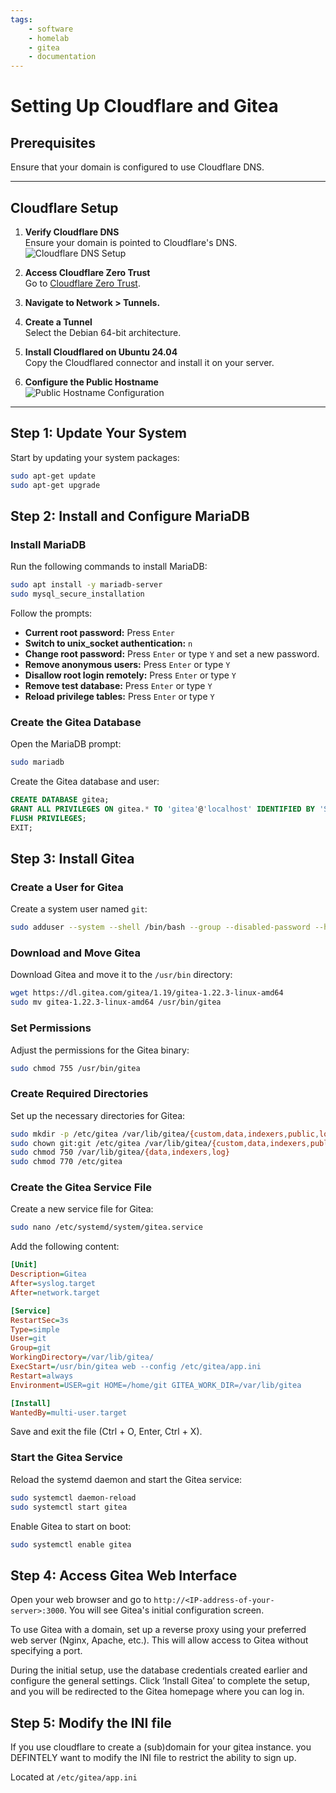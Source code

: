 ```yaml
---
tags:
    - software
    - homelab
    - gitea
    - documentation
---
```

# Setting Up Cloudflare and Gitea

## Prerequisites

Ensure that your domain is configured to use Cloudflare DNS.

---

## Cloudflare Setup

1. **Verify Cloudflare DNS**  
   Ensure your domain is pointed to Cloudflare's DNS.  
   ![Cloudflare DNS Setup](https://github.com/user-attachments/assets/25d76502-6cfe-4c63-8c04-1a287376c9f8)

2. **Access Cloudflare Zero Trust**  
   Go to [Cloudflare Zero Trust](https://one.dash.cloudflare.com).

3. **Navigate to Network > Tunnels.**

4. **Create a Tunnel**  
   Select the Debian 64-bit architecture.

5. **Install Cloudflared on Ubuntu 24.04**  
   Copy the Cloudflared connector and install it on your server.

6. **Configure the Public Hostname**  
   ![Public Hostname Configuration](https://github.com/user-attachments/assets/a1ce0a62-b72d-4d92-99b7-fb2f38f6cda7)

---

## Step 1: Update Your System

Start by updating your system packages:

```bash
sudo apt-get update
sudo apt-get upgrade
```

## Step 2: Install and Configure MariaDB

### Install MariaDB

Run the following commands to install MariaDB:

```bash
sudo apt install -y mariadb-server
sudo mysql_secure_installation
```

Follow the prompts:

- **Current root password:** Press `Enter`
- **Switch to unix_socket authentication:** `n`
- **Change root password:** Press `Enter` or type `Y` and set a new password.
- **Remove anonymous users:** Press `Enter` or type `Y`
- **Disallow root login remotely:** Press `Enter` or type `Y`
- **Remove test database:** Press `Enter` or type `Y`
- **Reload privilege tables:** Press `Enter` or type `Y`

### Create the Gitea Database

Open the MariaDB prompt:

```bash
sudo mariadb
```

Create the Gitea database and user:

```sql
CREATE DATABASE gitea;
GRANT ALL PRIVILEGES ON gitea.* TO 'gitea'@'localhost' IDENTIFIED BY 'Strong-Password';
FLUSH PRIVILEGES;
EXIT;
```

## Step 3: Install Gitea

### Create a User for Gitea

Create a system user named `git`:

```bash
sudo adduser --system --shell /bin/bash --group --disabled-password --home /home/git git
```

### Download and Move Gitea

Download Gitea and move it to the `/usr/bin` directory:

```bash
wget https://dl.gitea.com/gitea/1.19/gitea-1.22.3-linux-amd64
sudo mv gitea-1.22.3-linux-amd64 /usr/bin/gitea
```

### Set Permissions

Adjust the permissions for the Gitea binary:

```bash
sudo chmod 755 /usr/bin/gitea
```

### Create Required Directories

Set up the necessary directories for Gitea:

```bash
sudo mkdir -p /etc/gitea /var/lib/gitea/{custom,data,indexers,public,log}
sudo chown git:git /etc/gitea /var/lib/gitea/{custom,data,indexers,public,log}
sudo chmod 750 /var/lib/gitea/{data,indexers,log}
sudo chmod 770 /etc/gitea
```

### Create the Gitea Service File

Create a new service file for Gitea:

```bash
sudo nano /etc/systemd/system/gitea.service
```

Add the following content:

```ini
[Unit]
Description=Gitea
After=syslog.target
After=network.target

[Service]
RestartSec=3s
Type=simple
User=git
Group=git
WorkingDirectory=/var/lib/gitea/
ExecStart=/usr/bin/gitea web --config /etc/gitea/app.ini
Restart=always
Environment=USER=git HOME=/home/git GITEA_WORK_DIR=/var/lib/gitea

[Install]
WantedBy=multi-user.target
```

Save and exit the file (Ctrl + O, Enter, Ctrl + X).

### Start the Gitea Service

Reload the systemd daemon and start the Gitea service:

```bash
sudo systemctl daemon-reload
sudo systemctl start gitea
```

Enable Gitea to start on boot:

```bash
sudo systemctl enable gitea
```

## Step 4: Access Gitea Web Interface

Open your web browser and go to `http://<IP-address-of-your-server>:3000`. You will see Gitea's initial configuration screen.

To use Gitea with a domain, set up a reverse proxy using your preferred web server (Nginx, Apache, etc.). This will allow access to Gitea without specifying a port.

During the initial setup, use the database credentials created earlier and configure the general settings. Click ‘Install Gitea’ to complete the setup, and you will be redirected to the Gitea homepage where you can log in.

## Step 5: Modify the INI file

If you use cloudflare to create a (sub)domain for your gitea instance. you DEFINTELY want to modify the INI file to restrict the ability to sign up.

Located at `/etc/gitea/app.ini`

